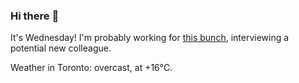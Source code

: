 ### Hi there :wave:

It's Wednesday! I'm probably working for [this bunch](https://github.com/kohofinancial), interviewing a potential new colleague.

Weather in Toronto: overcast, at +16°C.
